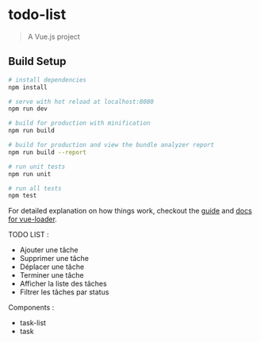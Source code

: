 # todo-list

> A Vue.js project

## Build Setup

``` bash
# install dependencies
npm install

# serve with hot reload at localhost:8080
npm run dev

# build for production with minification
npm run build

# build for production and view the bundle analyzer report
npm run build --report

# run unit tests
npm run unit

# run all tests
npm test
```

For detailed explanation on how things work, checkout the [guide](http://vuejs-templates.github.io/webpack/) and [docs for vue-loader](http://vuejs.github.io/vue-loader).


TODO LIST :

- Ajouter une tâche
- Supprimer une tâche
- Déplacer une tâche
- Terminer une tâche
- Afficher la liste des tâches
- Filtrer les tâches par status

Components :

- task-list
- task

